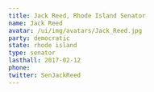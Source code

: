 ```yaml
---
title: Jack Reed, Rhode Island Senator
name: Jack Reed
avatar: /ui/img/avatars/Jack_Reed.jpg
party: democratic
state: rhode island
type: senator
lasthall: 2017-02-12
phone: 
twitter: SenJackReed
---
```


